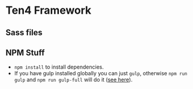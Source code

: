 
# Ten4 Framework

## Sass files


## NPM Stuff

- `npm install` to install dependencies.
- If you have gulp installed globally you can just `gulp`, otherwise `npm run gulp` and `npm run gulp-full` will do it ([see here](http://stackoverflow.com/questions/22115400/why-do-we-need-to-install-gulp-globally-and-locally)).